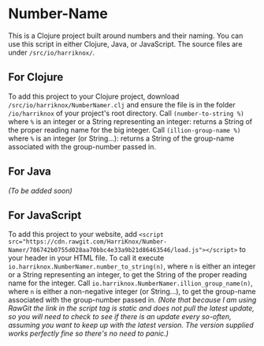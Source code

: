 # Number-Name
This is a Clojure project built around numbers and their naming. You can use this script in either Clojure, Java, or JavaScript. The source files are under `/src/io/harriknox/`.

## For Clojure
To add this project to your Clojure project, download `/src/io/harriknox/NumberNamer.clj` and ensure the file is in the folder `/io/harriknox` of your project's root directory. Call `(number-to-string %)` where `%` is an integer or a String representing an integer: returns a String of the proper reading name for the big integer. Call `(illion-group-name %)` where `%` is an integer (or String...): returns a String of the group-name associated with the group-number passed in.

## For Java
*(To be added soon)*

## For JavaScript
To add this project to your website, add `<script src="https://cdn.rawgit.com/HarriKnox/Number-Namer/786742b0755d028aa70bbc4e33a9b21d86463546/load.js"></script>` to your header in your HTML file. To call it execute `io.harriknox.NumberNamer.number_to_string(n)`, where `n` is either an integer or a String representing an integer, to get the String of the proper reading name for the integer. Call `io.harriknox.NumberNamer.illion_group_name(n)`, where `n` is either a non-negative integer (or String...), to get the group-name associated with the group-number passed in.
*(Note that because I am using RawGit the link in the script tag is static and does not pull the latest update, so you will need to check to see if there is an update every so-often, assuming you want to keep up with the latest version. The version supplied works perfectly fine so there's no need to panic.)*
